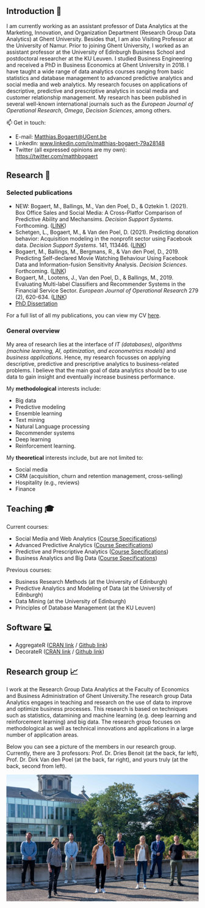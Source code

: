 ## Introduction 👋

<!--
**MatthBogaert/MatthBogaert** is a ✨ _special_ ✨ repository because its `README.md` (this file) appears on your GitHub profile.

Here are some ideas to get you started:

- 🔭 I’m currently working on ...
- 🌱 I’m currently learning ...
- 👯 I’m looking to collaborate on ...
- 🤔 I’m looking for help with ...
- 💬 Ask me about ...
- 📫 How to reach me: ...
- 😄 Pronouns: ...
- ⚡ Fun fact: ...
-->


I am currently working as an assistant professor of Data Analytics at the Marketing, Innovation, and Organization Department (Research Group Data Analytics) at Ghent University. Besides that, I am also Visiting Professor at the University of Namur. Prior to joining Ghent University, I worked as an assistant professor at the University of Edinburgh Business School and postdoctoral researcher at the KU Leuven. I studied Business Engineering and received a PhD in Business Economics at Ghent University in 2018. I have taught a wide range of data analytics courses ranging from basic statistics and database management to advanced predictive analytics and social media and web analytics. My research focuses on applications of descriptive, predictive and prescriptive analytics in social media and customer relationship management. My research has been published in several well-known international journals such as the *European Journal of Operational Research*, *Omega*, *Decision Sciences*, among others.

📫 Get in touch:
* E-mail: <Matthias.Bogaert@UGent.be>
* LinkedIn: www.linkedin.com/in/matthias-bogaert-79a28148
* Twitter (all expressed opinions are my own): https://twitter.com/matthbogaert 

## Research 📄

### Selected publications

* NEW: Bogaert, M., Ballings, M., Van den Poel, D., & Oztekin 1. (2021). Box Office Sales and Social Media: A Cross-Platfor Comparison of Predictive Ability and Mechansims. *Decision Support Systems*. Forthcoming. ([LINK](https://github.com/MatthBogaert/MatthBogaert/blob/main/Files/WorkingPaper_BoxOffice.pdf))
* Schetgen, L., Bogaert, M., & Van den Poel, D. (2021). Predicting donation behavior: Acquisition modeling in the nonprofit sector using Facebook data. *Decision Support Systems*. 141, 113446. ([LINK](https://github.com/MatthBogaert/MatthBogaert/blob/main/Files/WorkingPaper_DonationBehavior.pdf))
* Bogaert, M., Ballings, M., Bergmans, R., & Van den Poel, D., 2019. Predicting Self-declared Movie Watching Behaviour Using Facebook Data and Information-fusion Sensitivity Analysis. *Decision Sciences*. Forthcoming. ([LINK](https://github.com/MatthBogaert/MatthBogaert/blob/main/Files/MovieWatchingBehavior_WorkingPaper.pdf))
* Bogaert, M.,  Lootens, J., Van den Poel, D., & Ballings, M., 2019. Evaluating Multi-label Classifiers and Recommender Systems in the Financial Service Sector. *European Journal of Operational Research* 279 (2), 620-634. ([LINK](https://github.com/MatthBogaert/MatthBogaert/blob/main/Files/EvaluatingMultiLabelClassifiers_WorkingPaper.pdf))
* [PhD Dissertation](https://github.com/MatthBogaert/MatthBogaert/blob/main/Files/phd_mb.pdf)

For a full list of all my publications, you can view my CV [here](https://github.com/MatthBogaert/MatthBogaert/blob/main/Files/CurriculumVitae_MatthiasBogaert.pdf).

### General overview

My area of research lies at the interface of *IT (databases)*, *algorithms (machine learning, AI, optimization, and econometrics models)* and *business applications*. Hence, my research focusses on applying descriptive, predictive and prescriptive analytics to business-related problems. I believe that the main goal of data analytics should be to use data to gain insight and eventually increase business performance. 

My **methodological** interests include:
* Big data
* Predictive modeling
* Ensemble learning 
* Text mining
* Natural Language processing
* Recommender systems
* Deep learning
* Reinforcement learning.

My **theoretical** interests include, but are not limited to: 
* Social media
* CRM (acquisition, churn and retention management, cross-selling)
* Hospitality (e.g., reviews)
* Finance

## Teaching 🎓

Current courses:
* Social Media and Web Analytics ([Course Specifications](https://studiegids.ugent.be/2020/EN/studiefiches/F000879.pdf))
* Advanced Predictive Analytics ([Course Specifications](https://studiegids.ugent.be/2020/EN/studiefiches/F000882.pdf))
* Predictive and Prescriptive Analytics ([Course Specifications](https://studiegids.ugent.be/2020/EN/studiefiches/F000801.pdf))
* Business Analytics and Big Data ([Course Specifications](https://directory.unamur.be/teaching/courses/EINGM103))

Previous courses:
* Business Research Methods (at the University of Edinburgh)
* Predictive Analytics and Modeling of Data (at the University of Edinburgh)
* Data Mining (at the University of Edinburgh)
* Principles of Database Management (at the KU Leuven)

## Software 💻

* AggregateR ([CRAN link](https://cran.r-project.org/web/packages/AggregateR/index.html) / [Github link](https://github.com/MatthBogaert/AggregateR))
* DecorateR ([CRAN link](https://cran.r-project.org/web/packages/DecorateR/index.html) / [Github link](https://github.com/MatthBogaert/DecorateR))

## Research group 📈

I work at the Research Group Data Analytics at the Faculty of Economics and Business Administration of Ghent University.The research group Data Analytics engages in teaching and 
research on the use of data to improve and optimize business processes. This research is based on techniques such as statistics, datamining and machine learning (e.g. deep 
learning and reinforcement learning) and big data. The research group focuses on methodological as well as technical innovations and applications in a large number of application areas. 

Below you can see a picture of the members in our research group. Currently, there are 3 professors: Prof. Dr. Dries Benoit (at the back, far left), Prof. Dr. Dirk Van den Poel (at the back, far right), and yours truly (at the back, second from left). 

![alt text here](https://github.com/MatthBogaert/MatthBogaert/blob/main/Files/Data_Analytics_Research_Group_Sept_2020_Large.jpg)
